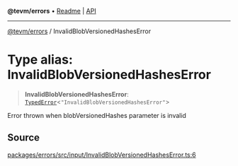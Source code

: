 **@tevm/errors** • [Readme](../README.md) \| [API](../globals.md)

***

[@tevm/errors](../README.md) / InvalidBlobVersionedHashesError

# Type alias: InvalidBlobVersionedHashesError

> **InvalidBlobVersionedHashesError**: [`TypedError`](TypedError.md)\<`"InvalidBlobVersionedHashesError"`\>

Error thrown when blobVersionedHashes parameter is invalid

## Source

[packages/errors/src/input/InvalidBlobVersionedHashesError.ts:6](https://github.com/evmts/tevm-monorepo/blob/main/packages/errors/src/input/InvalidBlobVersionedHashesError.ts#L6)
